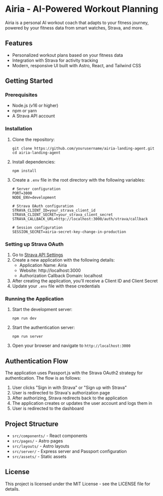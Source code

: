 # Airia - AI-Powered Workout Planning

Airia is a personal AI workout coach that adapts to your fitness journey, powered by your fitness data from smart watches, Strava, and more.

## Features

- Personalized workout plans based on your fitness data
- Integration with Strava for activity tracking
- Modern, responsive UI built with Astro, React, and Tailwind CSS

## Getting Started

### Prerequisites

- Node.js (v16 or higher)
- npm or yarn
- A Strava API account

### Installation

1. Clone the repository:

   ```
   git clone https://github.com/yourusername/airia-landing-agent.git
   cd airia-landing-agent
   ```

2. Install dependencies:

   ```
   npm install
   ```

3. Create a `.env` file in the root directory with the following variables:

   ```
   # Server configuration
   PORT=3000
   NODE_ENV=development

   # Strava OAuth configuration
   STRAVA_CLIENT_ID=your_strava_client_id
   STRAVA_CLIENT_SECRET=your_strava_client_secret
   STRAVA_CALLBACK_URL=http://localhost:3000/auth/strava/callback

   # Session configuration
   SESSION_SECRET=airia-secret-key-change-in-production
   ```

### Setting up Strava OAuth

1. Go to [Strava API Settings](https://www.strava.com/settings/api)
2. Create a new application with the following details:
   - Application Name: Airia
   - Website: http://localhost:3000
   - Authorization Callback Domain: localhost
3. After creating the application, you'll receive a Client ID and Client Secret
4. Update your `.env` file with these credentials

### Running the Application

1. Start the development server:

   ```
   npm run dev
   ```

2. Start the authentication server:

   ```
   npm run server
   ```

3. Open your browser and navigate to `http://localhost:3000`

## Authentication Flow

The application uses Passport.js with the Strava OAuth2 strategy for authentication. The flow is as follows:

1. User clicks "Sign in with Strava" or "Sign up with Strava"
2. User is redirected to Strava's authorization page
3. After authorizing, Strava redirects back to the application
4. The application creates or updates the user account and logs them in
5. User is redirected to the dashboard

## Project Structure

- `src/components/` - React components
- `src/pages/` - Astro pages
- `src/layouts/` - Astro layouts
- `src/server/` - Express server and Passport configuration
- `src/assets/` - Static assets

## License

This project is licensed under the MIT License - see the LICENSE file for details.
